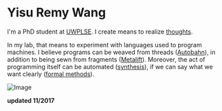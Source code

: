 Yisu Remy Wang
=========

I'm a PhD student at [UWPLSE](http://uwplse.org/). I create means
to realize [thoughts](http://www.tractatuslogico-philosophicus.com/).

In my lab, that means to experiment with languages used to program machines. I
believe programs can be weaved from threads
([Autobahn](https://doi.org/10.1145/2976002.2976009)), in addition to being sewn
from fragments ([Metalift](http://metalift.uwplse.org)). Moreover, the act of
programming itself can be automated
([synthesis](http://dx.doi.org/10.1561/2500000010)), if we can say what we want
clearly ([formal methods](https://www.ncatlab.org/nlab/show/HomePage)).

![Image][1]

[1]: wishtree.jpg

**updated 11/2017**
